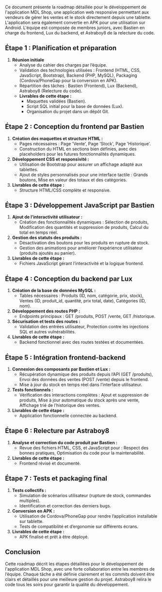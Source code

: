 Ce document présente la roadmap détaillée pour le développement de l'application MDL Shop, une application
web responsive permettant aux vendeurs de gérer les ventes et le stock directement depuis une tablette.
L'application sera également convertie en APK pour une utilisation sur Android. L'équipe est composée de
membres juniors, avec Bastien en charge du frontend, Lux du backend, et Astraboy8 de la relecture du code.

## Étape 1 : Planification et préparation
1. **Réunion initiale**
   - Analyse du cahier des charges par l’équipe.
   - Validation des technologies utilisées : Frontend (HTML, CSS, JavaScript, Bootstrap), Backend (PHP, MySQL),
     Packaging (Cordova/PhoneGap pour la conversion en APK).
   - Répartition des tâches : Bastien (Frontend), Lux (Backend), Astraboy8 (Relecture du code).
   - **Livrables de cette étape :**
     - Maquettes validées (Bastien).
     - Script SQL initial pour la base de données (Lux).
     - Organisation du projet dans un dépôt Git.

## Étape 2 : Conception du frontend par Bastien
1. **Création des maquettes et structure HTML :**
   - Pages nécessaires : Page 'Vente', Page 'Stock', Page 'Historique'.
   - Construction du HTML en sections bien définies, avec des placeholders pour les futures fonctionnalités dynamiques.
2. **Développement CSS et responsivité :**
   - Utilisation de Bootstrap pour assurer un affichage adapté aux tablettes.
   - Ajout de styles personnalisés pour une interface tactile : Grands boutons, Mise en valeur des totaux et des catégories.
3. **Livrables de cette étape :**
   - Structure HTML/CSS complète et responsive.

## Étape 3 : Développement JavaScript par Bastien
1. **Ajout de l’interactivité utilisateur :**
   - Création des fonctionnalités dynamiques : Sélection de produits, Modification des quantités et suppression de produits,
     Calcul du total en temps réel.
2. **Gestion des statuts des produits :**
   - Désactivation des boutons pour les produits en rupture de stock.
   - Gestion des animations pour améliorer l’expérience utilisateur (produits ajoutés au panier).
3. **Livrables de cette étape :**
   - Fichiers JavaScript gérant l’interactivité et la logique frontend.

## Étape 4 : Conception du backend par Lux
1. **Création de la base de données MySQL :**
   - Tables nécessaires : Produits (ID, nom, catégorie, prix, stock), Ventes (ID, produit_id, quantité, prix total, date),
     Catégories (ID, nom).
2. **Développement des routes PHP :**
   - Endpoints principaux : GET /produits, POST /vente, GET /historique.
3. **Sécurisation et tests des routes :**
   - Validation des entrées utilisateur, Protection contre les injections SQL et autres vulnérabilités.
4. **Livrables de cette étape :**
   - Backend fonctionnel avec des routes testées et documentées.

## Étape 5 : Intégration frontend-backend
1. **Connexion des composants par Bastien et Lux :**
   - Récupération dynamique des produits depuis l’API (GET /produits), Envoi des données des ventes (POST /vente) depuis le frontend.
   - Mise à jour du stock en temps réel dans l’interface utilisateur.
2. **Tests fonctionnels :**
   - Vérification des interactions complètes : Ajout et suppression de produits, Mise à jour automatique du stock après une vente,
     Affichage trié de l’historique des ventes.
3. **Livrables de cette étape :**
   - Application fonctionnelle connectée au backend.

## Étape 6 : Relecture par Astraboy8
1. **Analyse et correction du code produit par Bastien :**
   - Revue des fichiers HTML, CSS, et JavaScript pour : Respect des bonnes pratiques, Optimisation du code pour la maintenabilité.
2. **Livrables de cette étape :**
   - Frontend révisé et documenté.

## Étape 7 : Tests et packaging final
1. **Tests collectifs :**
   - Simulation de scénarios utilisateur (rupture de stock, commandes multiples).
   - Identification et correction des derniers bugs.
2. **Conversion en APK :**
   - Utilisation de Cordova/PhoneGap pour rendre l’application installable sur tablette.
   - Tests de compatibilité et d’ergonomie sur différents écrans.
3. **Livrables de cette étape :**
   - APK finalisé et prêt à être déployé.

## Conclusion
Cette roadmap décrit les étapes détaillées pour le développement de l'application MDL Shop, avec une forte collaboration entre
les membres de l’équipe. Chaque tâche a été définie clairement et les commits doivent être clairs et détaillés pour une
meilleure gestion du projet. Astraboy8 relira le code tous les soirs pour garantir la qualité du développement.
